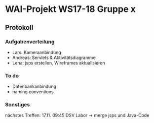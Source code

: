 # WAI-Projekt WS17-18 Gruppe x

## Protokoll

### Aufgabenverteilung
- Lars: Kameraanbindung
- Andreas: Servlets & Aktivitätsdiagramme
- Lena: jsps erstellen, Wireframes aktualisieren

### To do
- Datenbankanbindung
- naming conventions

### Sonstiges
nächstes Treffen: 17.11. 09:45 DSV Labor
-> merge jsps und Java-Code
